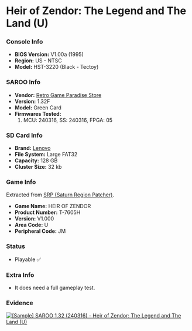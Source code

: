 # Heir of Zendor: The Legend and The Land (U)

### Console Info

- <b>BIOS Version:</b> V1.00a (1995)
- <b>Region:</b> US - NTSC
- <b>Model:</b> HST-3220 (Black - Tectoy)

### SAROO Info

- <b>Vendor:</b> [Retro Game Paradise Store](https://s.click.aliexpress.com/e/_DlCqvfB)
- <b>Version:</b> 1.32F
- <b>Model:</b> Green Card
- <b>Firmwares Tested:</b>
  1. MCU: 240316, SS: 240316, FPGA: 05

### SD Card Info

- <b>Brand:</b> [Lenovo](https://s.click.aliexpress.com/e/_DBowUFx)
- <b>File System:</b> Large FAT32
- <b>Capacity:</b> 128 GB
- <b>Cluster Size:</b> 32 kb

### Game Info

Extracted from [SRP (Saturn Region Patcher)](https://segaxtreme.net/resources/saturn-region-patcher.81/download).

- <b>Game Name:</b> HEIR OF ZENDOR
- <b>Product Number:</b> T-7605H
- <b>Version:</b> V1.000
- <b>Area Code:</b> U
- <b>Peripheral Code:</b> JM

### Status

- Playable :white_check_mark:

### Extra Info

- It does need a full gameplay test.

### Evidence

[![[Sample] SAROO 1.32 (240316) - Heir of Zendor: The Legend and The Land (U)](https://img.youtube.com/vi/oB_bUkfVPxs/0.jpg)](https://www.youtube.com/watch?v=oB_bUkfVPxs)
